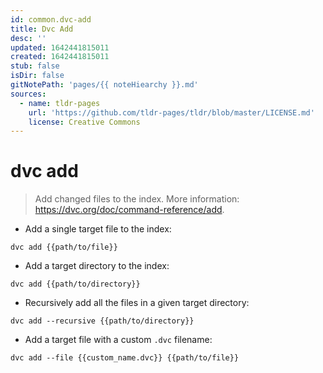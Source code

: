 ```yaml
---
id: common.dvc-add
title: Dvc Add
desc: ''
updated: 1642441815011
created: 1642441815011
stub: false
isDir: false
gitNotePath: 'pages/{{ noteHiearchy }}.md'
sources:
  - name: tldr-pages
    url: 'https://github.com/tldr-pages/tldr/blob/master/LICENSE.md'
    license: Creative Commons
---
```

# dvc add

> Add changed files to the index.
> More information: <https://dvc.org/doc/command-reference/add>.

- Add a single target file to the index:

`dvc add {{path/to/file}}`

- Add a target directory to the index:

`dvc add {{path/to/directory}}`

- Recursively add all the files in a given target directory:

`dvc add --recursive {{path/to/directory}}`

- Add a target file with a custom `.dvc` filename:

`dvc add --file {{custom_name.dvc}} {{path/to/file}}`

